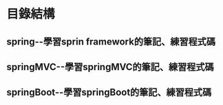 # 目錄結構
## spring--學習sprin framework的筆記、練習程式碼
## springMVC--學習springMVC的筆記、練習程式碼
## springBoot--學習springBoot的筆記、練習程式碼